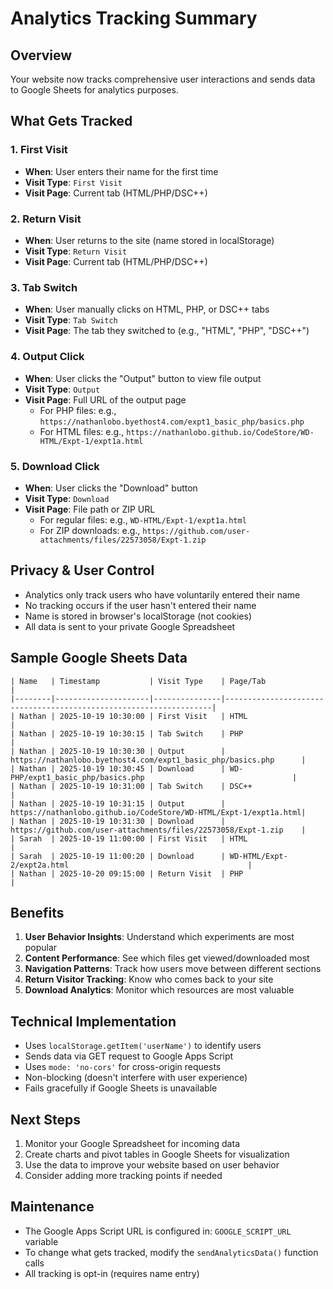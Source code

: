 # Analytics Tracking Summary

## Overview
Your website now tracks comprehensive user interactions and sends data to Google Sheets for analytics purposes.

## What Gets Tracked

### 1. **First Visit**
- **When**: User enters their name for the first time
- **Visit Type**: `First Visit`
- **Visit Page**: Current tab (HTML/PHP/DSC++)

### 2. **Return Visit**
- **When**: User returns to the site (name stored in localStorage)
- **Visit Type**: `Return Visit`
- **Visit Page**: Current tab (HTML/PHP/DSC++)

### 3. **Tab Switch**
- **When**: User manually clicks on HTML, PHP, or DSC++ tabs
- **Visit Type**: `Tab Switch`
- **Visit Page**: The tab they switched to (e.g., "HTML", "PHP", "DSC++")

### 4. **Output Click**
- **When**: User clicks the "Output" button to view file output
- **Visit Type**: `Output`
- **Visit Page**: Full URL of the output page
  - For PHP files: e.g., `https://nathanlobo.byethost4.com/expt1_basic_php/basics.php`
  - For HTML files: e.g., `https://nathanlobo.github.io/CodeStore/WD-HTML/Expt-1/expt1a.html`

### 5. **Download Click**
- **When**: User clicks the "Download" button
- **Visit Type**: `Download`
- **Visit Page**: File path or ZIP URL
  - For regular files: e.g., `WD-HTML/Expt-1/expt1a.html`
  - For ZIP downloads: e.g., `https://github.com/user-attachments/files/22573058/Expt-1.zip`

## Privacy & User Control

- Analytics only track users who have voluntarily entered their name
- No tracking occurs if the user hasn't entered their name
- Name is stored in browser's localStorage (not cookies)
- All data is sent to your private Google Spreadsheet

## Sample Google Sheets Data

```
| Name   | Timestamp           | Visit Type    | Page/Tab                                                          |
|--------|---------------------|---------------|-------------------------------------------------------------------|
| Nathan | 2025-10-19 10:30:00 | First Visit   | HTML                                                              |
| Nathan | 2025-10-19 10:30:15 | Tab Switch    | PHP                                                               |
| Nathan | 2025-10-19 10:30:30 | Output        | https://nathanlobo.byethost4.com/expt1_basic_php/basics.php      |
| Nathan | 2025-10-19 10:30:45 | Download      | WD-PHP/expt1_basic_php/basics.php                                 |
| Nathan | 2025-10-19 10:31:00 | Tab Switch    | DSC++                                                             |
| Nathan | 2025-10-19 10:31:15 | Output        | https://nathanlobo.github.io/CodeStore/WD-HTML/Expt-1/expt1a.html|
| Nathan | 2025-10-19 10:31:30 | Download      | https://github.com/user-attachments/files/22573058/Expt-1.zip    |
| Sarah  | 2025-10-19 11:00:00 | First Visit   | HTML                                                              |
| Sarah  | 2025-10-19 11:00:20 | Download      | WD-HTML/Expt-2/expt2a.html                                        |
| Nathan | 2025-10-20 09:15:00 | Return Visit  | PHP                                                               |
```

## Benefits

1. **User Behavior Insights**: Understand which experiments are most popular
2. **Content Performance**: See which files get viewed/downloaded most
3. **Navigation Patterns**: Track how users move between different sections
4. **Return Visitor Tracking**: Know who comes back to your site
5. **Download Analytics**: Monitor which resources are most valuable

## Technical Implementation

- Uses `localStorage.getItem('userName')` to identify users
- Sends data via GET request to Google Apps Script
- Uses `mode: 'no-cors'` for cross-origin requests
- Non-blocking (doesn't interfere with user experience)
- Fails gracefully if Google Sheets is unavailable

## Next Steps

1. Monitor your Google Spreadsheet for incoming data
2. Create charts and pivot tables in Google Sheets for visualization
3. Use the data to improve your website based on user behavior
4. Consider adding more tracking points if needed

## Maintenance

- The Google Apps Script URL is configured in: `GOOGLE_SCRIPT_URL` variable
- To change what gets tracked, modify the `sendAnalyticsData()` function calls
- All tracking is opt-in (requires name entry)

